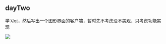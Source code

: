 ## dayTwo
学习qt，然后写出一个图形界面的客户端，暂时先不考虑没不美观、只考虑功能实现

![](https://github.com/liu-jianhao/chatRoom/blob/master/dayTwo/TcpClient.png)
